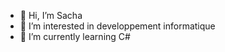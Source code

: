 - 👋 Hi, I’m Sacha
- 👀 I’m interested in developpement informatique
- 🌱 I’m currently learning C#

<!---
Noolexx/Noolexx is a ✨ special ✨ repository because its `README.md` (this file) appears on your GitHub profile.
You can click the Preview link to take a look at your changes.
--->
